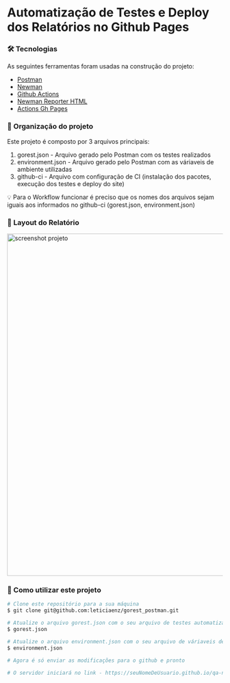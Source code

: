 # Automatização de Testes e Deploy dos Relatórios no Github Pages

### 🛠 Tecnologias

As seguintes ferramentas foram usadas na construção do projeto:

* [Postman](https://www.postman.com/)      
* [Newman](https://github.com/postmanlabs/newman)      
* [Github Actions](https://docs.github.com/pt/actions)
* [Newman Reporter HTML](https://github.com/DannyDainton/newman-reporter-htmlextra)
* [Actions Gh Pages](https://github.com/peaceiris/actions-gh-pages)

### 🚀 Organização do projeto

Este projeto é composto por 3 arquivos principais:
1. gorest.json - Arquivo gerado pelo Postman com os testes realizados
2. environment.json - Arquivo gerado pelo Postman com as váriaveis de ambiente utilizadas
3. github-ci - Arquivo com configuração de CI (instalação dos pacotes, execução dos testes e deploy do site)

💡 Para o Workflow funcionar é preciso que os nomes dos arquivos sejam iguais aos informados no github-ci (gorest.json, environment.json)

### 🎨 Layout do Relatório

<img src="https://github.com/leticiaenz/qa-newman-actions-pages/blob/main/.github/images/Default_Report.gif" alt="screenshot projeto" width="800" >


### 🎲 Como utilizar este projeto

```bash
# Clone este repositório para a sua máquina
$ git clone git@github.com:leticiaenz/gorest_postman.git

# Atualize o arquivo gorest.json com o seu arquivo de testes automatizados gerado pelo Postman
$ gorest.json

# Atualize o arquivo environment.json com o seu arquivo de váriaveis de ambiente gerado pelo Postman
$ environment.json

# Agora é só enviar as modificações para o github e pronto

# O servidor iniciará no link - https://seuNomeDeUsuario.github.io/qa-newman-actions-pages/
```
